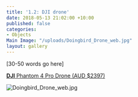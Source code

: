 ```yaml
---
title: '1.2: DJI drone'
date: 2018-05-13 21:02:00 +10:00
published: false
categories:
- Objects
Main Image: "/uploads/Doingbird_Drone_web.jpg"
layout: gallery
---
```


\[30-50 words go here\]

**[DJI](https://www.harveynorman.com.au/dji-phantom-4-pro-drone.html)**[ Phantom 4 Pro Drone (AUD $2397)](https://www.harveynorman.com.au/dji-phantom-4-pro-drone.html)

![Doingbird_Drone_web.jpg](/uploads/Doingbird_Drone_web.jpg)